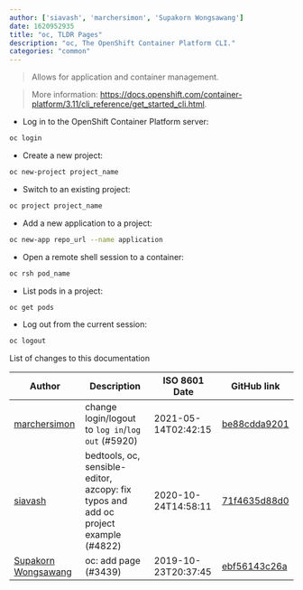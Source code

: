 ```yaml
---
author: ['siavash', 'marchersimon', 'Supakorn Wongsawang']
date: 1620952935
title: "oc, TLDR Pages"
description: "oc, The OpenShift Container Platform CLI."
categories: "common"
---
```

> Allows for application and container management.

> More information: <https://docs.openshift.com/container-platform/3.11/cli_reference/get_started_cli.html>.

- Log in to the OpenShift Container Platform server:

```bash
oc login
```

- Create a new project:

```bash
oc new-project project_name
```

- Switch to an existing project:

```bash
oc project project_name
```

- Add a new application to a project:

```bash
oc new-app repo_url --name application
```

- Open a remote shell session to a container:

```bash
oc rsh pod_name
```

- List pods in a project:

```bash
oc get pods
```

- Log out from the current session:

```bash
oc logout
```
List of changes to this documentation


Author | Description | ISO 8601 Date | GitHub link
------|-----|-----|-----
[marchersimon](mailto:50295997+marchersimon@users.noreply.github.com) | change login/logout to `log in`/`log out` (#5920) | 2021-05-14T02:42:15 | [be88cdda9201](https://github.com/tldr-pages/tldr/commit/be88cdda9201a6262af27d8788e222b5df98cc9c)
[siavash](mailto:siavash.solimanii@yahoo.com) | bedtools, oc, sensible-editor, azcopy: fix typos and add oc project example (#4822) | 2020-10-24T14:58:11 | [71f4635d88d0](https://github.com/tldr-pages/tldr/commit/71f4635d88d0071425a5ee00ad1de49cefa763ac)
[Supakorn Wongsawang](mailto:supakorn.wo@ku.th) | oc: add page (#3439) | 2019-10-23T20:37:45 | [ebf56143c26a](https://github.com/tldr-pages/tldr/commit/ebf56143c26a2aabe53903f8ea12b2343da26c52)

